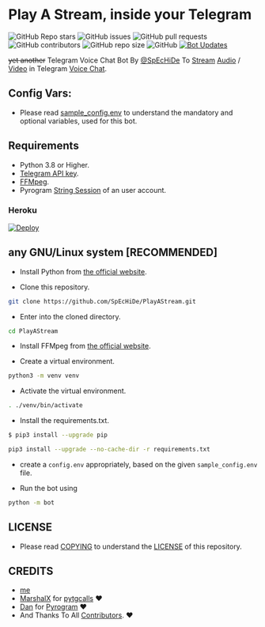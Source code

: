 # Play A Stream, inside your Telegram

![GitHub Repo stars](https://img.shields.io/github/stars/SpEcHiDe/PlayAStream?color=blue&style=flat)
![GitHub issues](https://img.shields.io/github/issues/SpEcHiDe/PlayAStream)
![GitHub pull requests](https://img.shields.io/github/issues-pr/SpEcHiDe/PlayAStream)
![GitHub contributors](https://img.shields.io/github/contributors/SpEcHiDe/PlayAStream?style=flat)
![GitHub repo size](https://img.shields.io/github/repo-size/SpEcHiDe/PlayAStream?color=red)
![GitHub](https://img.shields.io/github/license/SpEcHiDe/PlayAStream)
[![Bot Updates](https://img.shields.io/badge/PlayAStream-Updates-important)](https://t.me/PlayAStream)


~~yet another~~ Telegram Voice Chat Bot By [@SpEcHiDe](https://GitHub.com/SpEcHiDe) To [Stream](https://t.me/PlayAStream) [Audio](https://t.me/MalayalamTrollVoice) / [Video](https://t.me/MemeVideoOffl) in Telegram [Voice Chat](https://t.me/tgcallslib/76).


## Config Vars:

- Please read [sample_config.env](./sample_config.env) to understand the mandatory and optional variables, used for this bot.


## Requirements
- Python 3.8 or Higher.
- [Telegram API key](https://github.com/SpEcHiDe/MyTelegramOrgRoBot).
- [FFMpeg](https://www.ffmpeg.org/).
- Pyrogram [String Session](https://github.com/SpEcHiDe/SessionMakerBot) of an user account.


### Heroku
[![Deploy](https://www.herokucdn.com/deploy/button.svg)](https://heroku.com/deploy)


## any GNU/Linux system [**RECOMMENDED**]

- Install Python from [the official website](https://www.python.org/downloads/).

- Clone this repository.
```sh
git clone https://github.com/SpEcHiDe/PlayAStream.git
```

- Enter into the cloned directory.
```sh
cd PlayAStream
```

- Install FFMpeg from [the official website](http://ffmpeg.org/download.html).

- Create a virtual environment.
```sh
python3 -m venv venv
```

- Activate the virtual environment.
```sh
. ./venv/bin/activate
```

- Install the requirements.txt.
```sh
$ pip3 install --upgrade pip
```

```sh
pip3 install --upgrade --no-cache-dir -r requirements.txt
```

- create a `config.env` appropriately, based on the given `sample_config.env` file.

- Run the bot using
```sh
python -m bot
```


## LICENSE

- Please read [COPYING](./COPYING) to understand the [LICENSE](./COPYING) of this repository.

## CREDITS

- [me](https://github.com/SpEcHiDe)
- [MarshalX](https://github.com/MarshalX) for [pytgcalls](https://github.com/MarshalX/tgcalls) ❤️
- [Dan](https://github.com/delivrance) for [Pyrogram](https://github.com/pyrogram/pyrogram) ❤️
- And Thanks To All [Contributors](https://github.com/SpEcHiDe/PlayAStream/graphs/contributors). ❤️

